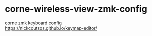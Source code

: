 # corne-wireless-view-zmk-config
corne zmk keyboard config </br>
https://nickcoutsos.github.io/keymap-editor/
